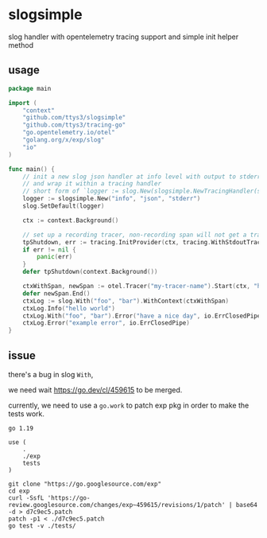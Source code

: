 # slogsimple
slog handler with opentelemetry tracing support and simple init helper method

## usage

```go
package main

import (
    "context"
    "github.com/ttys3/slogsimple"
    "github.com/ttys3/tracing-go"
    "go.opentelemetry.io/otel"
    "golang.org/x/exp/slog"
    "io"
)

func main() {
	// init a new slog json handler at info level with output to stderr
	// and wrap it within a tracing handler
	// short form of `logger := slog.New(slogsimple.NewTracingHandler(slogsimple.NewHandler("info", "json", "stderr")))`
	logger := slogsimple.New("info", "json", "stderr")
	slog.SetDefault(logger)

	ctx := context.Background()

	// set up a recording tracer, non-recording span will not get a trace_id
	tpShutdown, err := tracing.InitProvider(ctx, tracing.WithStdoutTrace())
	if err != nil {
		panic(err)
	}
	defer tpShutdown(context.Background())

	ctxWithSpan, newSpan := otel.Tracer("my-tracer-name").Start(ctx, "hello.Slog")
	defer newSpan.End()
	ctxLog := slog.With("foo", "bar").WithContext(ctxWithSpan)
	ctxLog.Info("hello world")
	ctxLog.With("foo", "bar").Error("have a nice day", io.ErrClosedPipe)
	ctxLog.Error("example error", io.ErrClosedPipe)
}
```

## issue

there's a bug in slog `With`,

we need wait https://go.dev/cl/459615 to be merged.

currently, we need to use a `go.work` to patch exp pkg in order to make the tests work.

```go.work
go 1.19

use (
	.
	./exp
	tests
)
```

```shell
git clone "https://go.googlesource.com/exp"
cd exp
curl -SsfL 'https://go-review.googlesource.com/changes/exp~459615/revisions/1/patch' | base64 -d > d7c9ec5.patch
patch -p1 < ./d7c9ec5.patch
go test -v ./tests/
```
